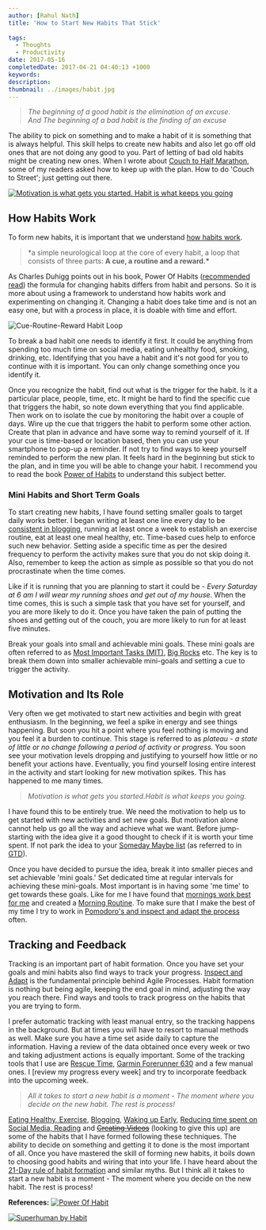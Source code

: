 ```yaml
---
author: [Rahul Nath]
title: 'How to Start New Habits That Stick'
  
tags:
  - Thoughts
  - Productivity
date: 2017-05-16
completedDate: 2017-04-21 04:40:13 +1000
keywords:
description:
thumbnail: ../images/habit.jpg
---
```


> _The beginning of a good habit is the elimination of an excuse._  
> _And The beginning of a bad habit is the finding of an excuse_

The ability to pick on something and to make a habit of it is something that is always helpful. This skill helps to create new habits and also let go off old ones that are not doing any good to you. Part of letting of bad old habits might be creating new ones. When I wrote about [Couch to Half Marathon](http://www.rahulpnath.com/blog/three_months_to_a_half_marathon/), some of my readers asked how to keep up with the plan. How to do 'Couch to Street'; just getting out there.

[![Motivation is what gets you started. Habit is what keeps you going](../images/habit.jpg)](https://quotefancy.com/quote/20375/Jim-Rohn-Motivation-is-what-gets-you-started-Habit-is-what-keeps-you-going)

## How Habits Work

To form new habits, it is important that we understand [how habits work](http://charlesduhigg.com/how-habits-work/).

> \*a simple neurological loop at the core of every habit, a loop that consists of three parts: **A cue, a routine and a reward.\***

As Charles Duhigg points out in his book, Power Of Habits ([recommended read](http://amzn.to/2gOYluc)) the formula for changing habits differs from habit and persons. So it is more about using a framework to understand how habits work and experimenting on changing it. Changing a habit does take time and is not an easy one, but with a process in place, it is doable with time and effort.

<img src="../images/habit_loop.jpg" class="center" alt="Cue-Routine-Reward Habit Loop" />

To break a bad habit one needs to identify it first. It could be anything from spending too much time on social media, eating unhealthy food, smoking, drinking, etc. Identifying that you have a habit and it's not good for you to continue with it is important. You can only change something once you identify it.

Once you recognize the habit, find out what is the trigger for the habit. Is it a particular place, people, time, etc. It might be hard to find the specific cue that triggers the habit, so note down everything that you find applicable. Then work on to isolate the cue by monitoring the habit over a couple of days. Wire up the cue that triggers the habit to perform some other action. Create that plan in advance and have some way to remind yourself of it. If your cue is time-based or location based, then you can use your smartphone to pop-up a reminder. If not try to find ways to keep yourself reminded to perform the new plan. It feels hard in the beginning but stick to the plan, and in time you will be able to change your habit. I recommend you to read the book [Power of Habits](http://amzn.to/2gOYluc) to understand this subject better.

### Mini Habits and Short Term Goals

To start creating new habits, I have found setting smaller goals to target daily works better. I began writing at least one line every day to be [consistent in blogging](http://www.rahulpnath.com/blog/maintaining-a-blogging-schedule/), running at least once a week to establish an exercise routine, eat at least one meal healthy, etc. Time-based cues help to enforce such new behavior. Setting aside a specific time as per the desired frequency to perform the activity makes sure that you do not skip doing it. Also, remember to keep the action as simple as possible so that you do not procrastinate when the time comes.

Like if it is running that you are planning to start it could be - _Every Saturday at 6 am I will wear my running shoes and get out of my house_. When the time comes, this is such a simple task that you have set for yourself, and you are more likely to do it. Once you have taken the pain of putting the shoes and getting out of the couch, you are more likely to run for at least five minutes.

Break your goals into small and achievable mini goals. These mini goals are often referred to as [Most Important Tasks (MIT)](http://www.rahulpnath.com/blog/morning_routine/), [Big Rocks](http://www.rahulpnath.com/blog/experimenting-with-pomodoro-technique/) etc. The key is to break them down into smaller achievable mini-goals and setting a cue to trigger the activity.

## Motivation and Its Role

Very often we get motivated to start new activities and begin with great enthusiasm. In the beginning, we feel a spike in energy and see things happening. But soon you hit a point where you feel nothing is moving and you feel it a burden to continue. This stage is referred to as _plateau - a state of little or no change following a period of activity or progress._ You soon see your motivation levels dropping and justifying to yourself how little or no benefit your actions have. Eventually, you find yourself losing entire interest in the activity and start looking for new motivation spikes. This has happened to me many times.

> _Motivation is what gets you started.Habit is what keeps you going._

I have found this to be entirely true. We need the motivation to help us to get started with new activities and set new goals. But motivation alone cannot help us go all the way and achieve what we want. Before jump-starting with the idea give it a good thought to check if it is worth your time spent. If not park the idea to your [Someday Maybe list](http://gettingthingsdone.com/2010/10/what-goes-on-a-someday-maybe-list/) (as referred to in [GTD](http://amzn.to/2gsJaed)).

Once you have decided to pursue the idea, break it into smaller pieces and set achievable 'mini goals.' Set dedicated time at regular intervals for achieving these mini-goals. Most important is in having some 'me time' to get towards these goals. Like for me I have found that [mornings work best for me](http://www.rahulpnath.com/blog/waking-up-early-is-all-about-waking-up-to-an-alarm/) and created a [Morning Routine](http://www.rahulpnath.com/blog/morning_routine/). To make sure that I make the best of my time I try to work in [Pomodoro's and inspect and adapt the process](http://www.rahulpnath.com/blog/experimenting-with-pomodoro-technique/) often.

## Tracking and Feedback

Tracking is an important part of habit formation. Once you have set your goals and mini habits also find ways to track your progress. [Inspect and Adapt](http://www.rahulpnath.com/blog/psm-learnings/) is the fundamental principle behind Agile Processes. Habit formation is nothing but being agile, keeping the end goal in mind, adjusting the way you reach there. Find ways and tools to track progress on the habits that you are trying to form.

I prefer automatic tracking with least manual entry, so the tracking happens in the background. But at times you will have to resort to manual methods as well. Make sure you have a time set aside daily to capture the information. Having a review of the data obtained once every week or two and taking adjustment actions is equally important. Some of the tracking tools that I use are [Rescue Time](http://www.rahulpnath.com/blog/rescue-time-track-your-time/), [Garmin Forerunner 630](http://www.rahulpnath.com/blog/three_months_to_a_half_marathon/) and a few manual ones. I [review my progress every week] and try to incorporate feedback into the upcoming week.

> _All it takes to start a new habit is a moment - The moment where you decide on the new habit. The rest is process!_

[Eating Healthy, Exercise](http://www.rahulpnath.com/blog/how-i-lost-13-kilos-in-one-and-half-months/), [Blogging](http://www.rahulpnath.com/blog/maintaining-a-blogging-schedule/), [Waking up Early](http://www.rahulpnath.com/blog/waking-up-early-is-all-about-waking-up-to-an-alarm/), [Reducing time spent on Social Media, Reading](http://www.rahulpnath.com/blog/experimenting-with-pomodoro-technique/) and <strike>[Creating Videos](http://www.rahulpnath.com/blog/recording-my-first-screencast/)</strike> (looking to give this up) are some of the habits that I have formed following these techniques. The ability to decide on something and getting it to done is the most important of all. Once you have mastered the skill of forming new habits, it boils down to choosing good habits and wiring that into your life. I have heard about the [21-Day rule of habit formation](https://www.forbes.com/sites/jasonselk/2013/04/15/habit-formation-the-21-day-myth/) and similar myths. But I think all it takes to start a new habit is a moment - The moment where you decide on the new habit. The rest is process!

**References:**
[![Power Of Habit](../images/books_powerofhabit.jpg)](http://amzn.to/2gOYluc)

[![Superhuman by Habit](../images/books_superhumanbyhabit.jpg)](http://amzn.to/2hmeokB)

